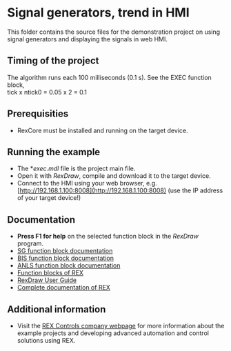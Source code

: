 Signal generators, trend in HMI
===============================

This folder contains the source files for the demonstration project on using
signal generators and displaying the signals in web HMI.

## Timing of the project ##

The algorithm runs each 100 milliseconds (0.1 s). See the EXEC function block,  
tick x ntick0 = 0.05 x 2 = 0.1 

## Prerequisities ##
- RexCore must be installed and running on the target device.

## Running the example ##
- The **exec.mdl* file is the project main file.
- Open it with *RexDraw*, compile and download it to the target device.
- Connect to the HMI using your web browser, e.g. [http://192.168.1.100:8008](http://192.168.1.100:8008) 
(use the IP address of your target device!)

## Documentation ##

- **Press F1 for help** on the selected function block in the *RexDraw* program.
- [SG function block documentation](https://www.rexcontrols.com/media/2.50.4/doc/ENGLISH/MANUALS/BRef/SG.html)
- [BIS function block documentation](https://www.rexcontrols.com/media/2.50.4/doc/ENGLISH/MANUALS/BRef/BIS.html)
- [ANLS function block documentation](https://www.rexcontrols.com/media/2.50.4/doc/ENGLISH/MANUALS/BRef/ANLS.html)
- [Function blocks of REX](https://www.rexcontrols.com/media/2.50.4/doc/ENGLISH/MANUALS/BRef/BRef_ENG.html)
- [RexDraw User Guide](https://www.rexcontrols.com/media/2.50.4/doc/ENGLISH/MANUALS/RexDraw/RexDraw_ENG.html)
- [Complete documentation of REX](http://www.rexcontrols.com/documentation-and-support)

## Additional information ##

- Visit the [REX Controls company webpage](http://www.rexcontrols.com) 
for more information about the example projects and developing advanced 
automation and control solutions using REX.
